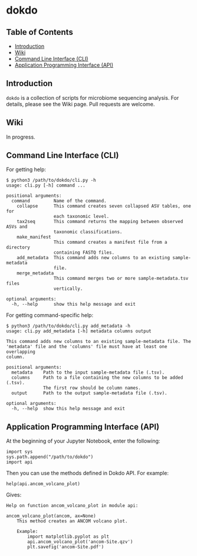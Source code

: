 # dokdo

## Table of Contents

* [Introduction](#Introduction)
* [Wiki](#Wiki)
* [Command Line Interface (CLI)](#Command-Line-Interface-(CLI))
* [Application Programming Interface (API)](#Application-Programming-Interface-(API))


## Introduction <a name="Introduction"></a>

```dokdo``` is a collection of scripts for microbiome sequencing analysis. For details, please see the Wiki page. Pull requests are welcome.

## Wiki <a name="Wiki"></a>

In progress.

## Command Line Interface (CLI) <a name="Command-Line-Interface-(CLI)"></a>

For getting help:

```
$ python3 /path/to/dokdo/cli.py -h
usage: cli.py [-h] command ...

positional arguments:
  command         Name of the command.
    collapse      This command creates seven collapsed ASV tables, one for
                  each taxonomic level.
    tax2seq       This command returns the mapping between observed ASVs and
                  taxonomic classifications.
    make_manifest
                  This command creates a manifest file from a directory
                  containing FASTQ files.
    add_metadata  This command adds new columns to an existing sample-metadata
                  file.
    merge_metadata
                  This command merges two or more sample-metadata.tsv files
                  vertically.

optional arguments:
  -h, --help      show this help message and exit
```

For getting command-specific help:

```
$ python3 /path/to/dokdo/cli.py add_metadata -h
usage: cli.py add_metadata [-h] metadata columns output

This command adds new columns to an existing sample-metadata file. The
'metadata' file and the 'columns' file must have at least one overlapping
column.

positional arguments:
  metadata    Path to the input sample-metadata file (.tsv).
  columns     Path to a file containing the new columns to be added (.tsv).
              The first row should be column names.
  output      Path to the output sample-metadata file (.tsv).

optional arguments:
  -h, --help  show this help message and exit
```

## Application Programming Interface (API) <a name="Application-Programming-Interface-(API)"></a>

At the beginning of your Jupyter Notebook, enter the following:

```
import sys
sys.path.append("/path/to/dokdo")
import api
```

Then you can use the methods defined in Dokdo API. For example:

```
help(api.ancom_volcano_plot)
```

Gives:

```
Help on function ancom_volcano_plot in module api:

ancom_volcano_plot(ancom, ax=None)
    This method creates an ANCOM volcano plot.
    
    Example:
        import matplotlib.pyplot as plt
        api.ancom_volcano_plot('ancom-Site.qzv')
        plt.savefig('ancom-Site.pdf')
```